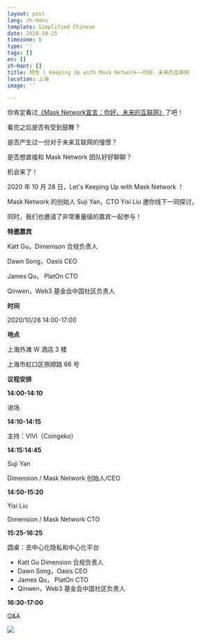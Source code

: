 ```yaml
---
layout: post
lang: zh-Hans
template: Simplified Chinese
date: 2020-10-25
timezone: 8
type: ''
tags: []
en: []
zh-Hant: []
title: 预告 | Keeping Up with Mask Network——你好，未来的互联网
location: 上海
image: ''

---
```

你肯定看过[《Mask Network宣言：你好，未来的互联网》](http://mp.weixin.qq.com/s?__biz=MzU4OTkwNDYzMw==&mid=2247485996&idx=1&sn=d59bf78d1f8611410092782ecfa63dc7&chksm=fdc725bacab0acac90dd5a09dbf86d9fba8c268a65ba010e1d5e4209600d2e3de4c44180cca1&scene=21#wechat_redirect)了吧！

看完之后是否有受到鼓舞？

是否产生过一份对于未来互联网的憧憬？

是否想直接和 Mask Network 团队好好聊聊？

机会来了！

2020 年 10 月 28 日，Let's Keeping Up with Mask Network ！

Mask Network 的创始人 Suji Yan，CTO Yisi Liu 邀你线下一同探讨。

同时，我们也邀请了非常重量级的嘉宾一起参与！

**特邀嘉宾**

Katt Gu，Dimenison 合规负责人

Dawn Song，Oasis CEO

James Qu， PlatOn CTO

Qinwen，Web3 基金会中国社区负责人

**时间**

2020/10/28 14:00-17:00

**地点**

上海外滩 W 酒店 3 楼

上海市虹口区旅顺路 66 号

**议程安排**

**14:00-14:10**

进场

**14:10-14:15**

主持：VIVI（Coingeko）

**14:15:14:45**

Suji Yan

Dimension / Mask Network 创始人/CEO

**14:50-15:20**

Yisi Liu

Dimension / Mask Network CTO

**15:25-16:25**

圆桌：去中心化隐私和中心化平台

* Katt Gu Dimension 合规负责人
* Dawn Song，Oasis CEO
* James Qu， PlatOn CTO
* Qinwen，Web3 基金会中国社区负责人

**16:30-17:00**

Q&A

![](https://mmbiz.qpic.cn/mmbiz_jpg/QpV1OYwdMHAhyRz3dia8ks2gvlibOXicxBG3vZXv3tVE5p5EURoHoEuWga1zo3kIRLRzz6BTjKCYibpdDVSb3BJicbA/640?wx_fmt=other&tp=webp&wxfrom=5&wx_lazy=1&wx_co=1)